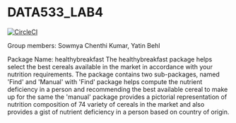 # DATA533_LAB4

[![CircleCI](https://circleci.com/gh/circleci/circleci-docs.svg?style=svg)](https://app.circleci.com/pipelines/github/Sowmya-Chenthi-Kumar)

Group members: Sowmya Chenthi Kumar, Yatin Behl

Package Name: healthybreakfast
The healthybreakfast package helps select the best cereals available in the market in accordance with your nutrition requirements. The package contains two sub-packages, named 'Find' and 'Manual' with 'Find' package helps compute the nutrient deficiency in a person and recommending the best available cereal to make up for the same the 'manual' package provides a pictorial representation of nutrition composition of 74 variety of cereals in the market and also provides a gist of nutrient deficiency in a person based on country of origin.




